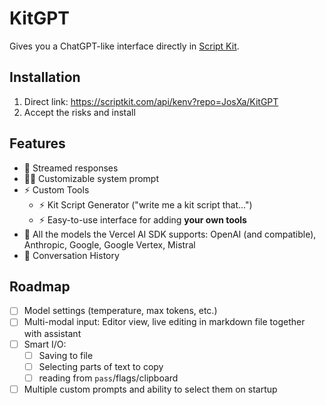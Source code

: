 # KitGPT

Gives you a ChatGPT-like interface directly in [Script Kit](https://scriptkit.com).

## Installation

1. Direct link: https://scriptkit.com/api/kenv?repo=JosXa/KitGPT
2. Accept the risks and install

## Features

- 🚰 Streamed responses
- 🧑‍🏫 Customizable system prompt
- ⚡ Custom Tools 
  - ⚡ Kit Script Generator ("write me a kit script that...")
  - ⚡ Easy-to-use interface for adding **your own tools**
- 🤖 All the models the Vercel AI SDK supports: OpenAI (and compatible), Anthropic, Google, Google Vertex, Mistral
- 📃 Conversation History

## Roadmap

- [ ] Model settings (temperature, max tokens, etc.)
- [ ] Multi-modal input: Editor view, live editing in markdown file together with assistant 
- [ ] Smart I/O: 
  - [ ] Saving to file
  - [ ] Selecting parts of text to copy
  - [ ] reading from `pass`/flags/clipboard
- [ ] Multiple custom prompts and ability to select them on startup
